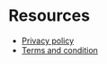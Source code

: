 # Resources
- [Privacy policy](/climate-risk-app/resources/mds/privacy_policy.html/)
- [Terms and condition](/climate-risk-app/resources/mds/terms.html/)

